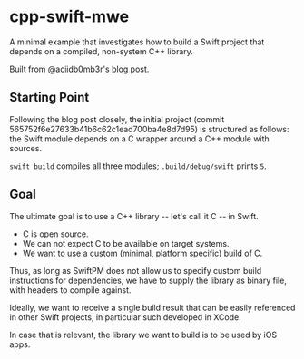 # cpp-swift-mwe

A minimal example that investigates how to build a Swift project that depends on a compiled, non-system C++ library.

Built from [@aciidb0mb3r](https://github.com/aciidb0mb3r)'s [blog post](http://ankit.im/swift/2016/05/21/creating-objc-cpp-packages-with-swift-package-manager/).

## Starting Point

Following the blog post closely, the initial project (commit 565752f6e27633b41b6c62c1ead700ba4e8d7d95) 
is structured as follows:
the Swift module depends on a C wrapper around a C++ module with sources.

`swift build` compiles all three modules; `.build/debug/swift` prints `5`.

## Goal

The ultimate goal is to use a C++ library -- let's call it C -- in Swift.

 * C is open source.
 * We can not expect C to be available on target systems.
 * We want to use a custom (minimal, platform specific) build of C.

Thus, as long as SwiftPM does not allow us to specify custom build instructions
for dependencies,
we have to supply the library as binary file, with headers to compile against.

Ideally, we want to receive a single build result that can be easily referenced
in other Swift projects, in particular such developed in XCode.

In case that is relevant, the library we want to build is to be used by
iOS apps.
